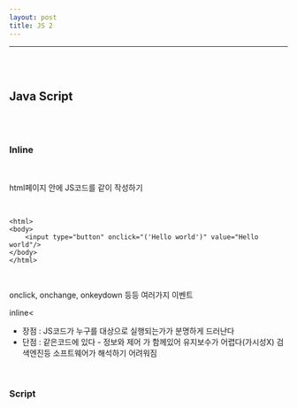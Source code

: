 ```yaml
---
layout: post
title: JS 2
---
```


---

<br><br>

## Java Script

<br><br>

### Inline

<br>

html페이지 안에 JS코드를 같이 작성하기

<br>

    <html>
    <body>
        <input type="button" onclick="('Hello world')" value="Hello world"/>
    </body>
    </html>

<br>

onclick, onchange, onkeydown 등등 여러가지 이벤트

inline<

- 장점 : JS코드가 누구를 대상으로 실행되는가가 분명하게 드러난다
- 단점 : 같은코드에 있다 - 정보와 제어 가 함께있어 유지보수가 어렵다(가시성X)
  검색엔진등 소프트웨어가 해석하기 어려워짐

<br>

### Script

<br>
